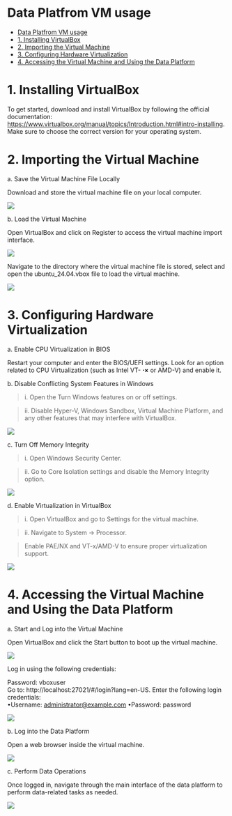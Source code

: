 # Data Platfrom VM usage  


- [Data Platfrom VM usage](#data-platfrom-vm-usage)
- [1. Installing VirtualBox](#1-installing-virtualbox)
- [2. Importing the Virtual Machine](#2-importing-the-virtual-machine)
- [3. Configuring Hardware Virtualization](#3-configuring-hardware-virtualization)
- [4. Accessing the Virtual Machine and Using the Data Platform](#4-accessing-the-virtual-machine-and-using-the-data-platform)



# 1. Installing VirtualBox  

To get started, download and install VirtualBox by following the official documentation: https://www.virtualbox.org/manual/topics/Introduction.html#intro-installing. Make sure to choose the correct version for your operating system.  

# 2. Importing the Virtual Machine  

a. Save the Virtual Machine File Locally  

Download and store the virtual machine file on your local computer.  

![](images/f88e99a649edc1acbdbf453dec85fd6d2ef610e1cac02eaf626310681655a3ea.jpg)  

b. Load the Virtual Machine  

Open VirtualBox and click on Register to access the virtual machine import interface.  

![](images/8cba7bfff86aaa13a68dd2049979072e25e6031ced331cbf6df92586ee2e5fff.jpg)  

Navigate to the directory where the virtual machine file is stored, select and open the ubuntu_24.04.vbox file to load the virtual machine.  

![](images/61b9b63899589f7498d0150d609e8a4e08dd8f234518b225b36eda06715fa6f4.jpg)  

# 3. Configuring Hardware Virtualization  

a. Enable CPU Virtualization in BIOS  

Restart your computer and enter the BIOS/UEFI settings. Look for an option related to CPU Virtualization (such as Intel VT- $\boldsymbol{\cdot}\boldsymbol{\times}$ or AMD-V) and enable it.  

b. Disable Conflicting System Features in Windows  

> i. Open the Turn Windows features on or off settings.  


> ii. Disable Hyper-V, Windows Sandbox, Virtual Machine Platform, and any other features that may interfere with VirtualBox.  

![](images/0d73015fafe38456e4df0c52b8ba70f7c427a5fd0c3dbe707cfa5acc4ab8e9f5.jpg)  

c. Turn Off Memory Integrity  

> i. Open Windows Security Center. 


> ii. Go to Core Isolation settings and disable the Memory Integrity option.  

![](images/48d6afa8e40e7e816dbd267cc4ca8eb3c5b84a75f0d70af1b07a898126a57bf0.jpg)  

d. Enable Virtualization in VirtualBox  

> i. Open VirtualBox and go to Settings for the virtual machine.   

> ii. Navigate to System $\rightarrow$ Processor. 

> Enable PAE/NX and VT-x/AMD-V to ensure proper virtualization support.  

![](images/865bfb094d514ad45dc9811b336717252ee4630abf194065f15cd389e4176dc5.jpg)  

# 4. Accessing the Virtual Machine and Using the Data Platform  

a. Start and Log into the Virtual Machine  

Open VirtualBox and click the Start button to boot up the virtual machine.  

![](images/8f9f0e9b29942e17a4785485517b7be7a426ae4d0e03cda27911ab08b38b5db9.jpg)  

Log in using the following credentials:  

Password: vboxuser   
Go to: http://localhost:27021/#/login?lang=en-US. Enter the following login credentials:   
•Username: administrator@example.com •Password: password  

![](images/9f1ed94554cd698063488c02ae373bee8f2ee0f80113b3e4022ae92037bf4b3f.jpg)  

b. Log into the Data Platform  

Open a web browser inside the virtual machine.  

![](images/007bbdf87d7ad20f72bf65c3d0385a95d3f60f0ec0fccb641d2049cbca5e706e.jpg)  

c. Perform Data Operations  

Once logged in, navigate through the main interface of the data platform to perform data-related tasks as needed.  

![](images/7a35f1e07c81ab6e43a48bb36f84fbb6b4d15b044547404e3a513b3f4c59dd82.jpg)  
